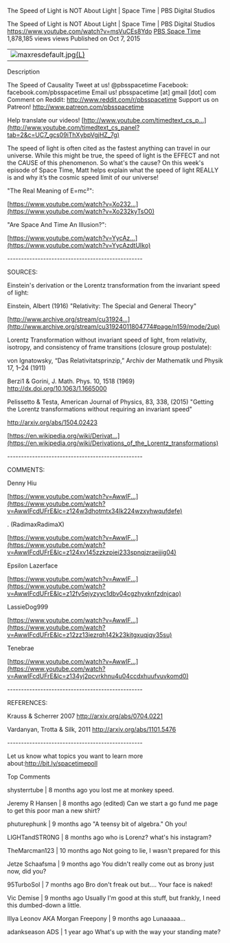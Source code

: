 The Speed of Light is NOT About Light | Space Time | PBS Digital Studios

The Speed of Light is NOT About Light | Space Time | PBS Digital Studios
https://www.youtube.com/watch?v=msVuCEs8Ydo
[PBS Space Time](https://www.youtube.com/channel/UC7_gcs09iThXybpVgjHZ_7g)
1,878,185 views views
Published on Oct 7, 2015

|     |
| --- |
| ![maxresdefault.jpg](../_resources/5dfc8d187ff6c3413dc4a13213453d08.jpg)[(L)](https://www.youtube.com/watch?v=msVuCEs8Ydo) |

Description

The Speed of Causality
Tweet at us! @pbsspacetime
Facebook: facebook.com/pbsspacetime
Email us! pbsspacetime [at] gmail [dot] com
Comment on Reddit: http://www.reddit.com/r/pbsspacetime
Support us on Patreon! http://www.patreon.com/pbsspacetime

Help translate our videos! [http://www.youtube.com/timedtext_cs_p...](http://www.youtube.com/timedtext_cs_panel?tab=2&c=UC7_gcs09iThXybpVgjHZ_7g)

The speed of light is often cited as the fastest anything can travel in our universe. While this might be true, the speed of light is the EFFECT and not the CAUSE of this phenomenon. So what's the cause? On this week's episode of Space Time, Matt helps explain what the speed of light REALLY is and why it’s the cosmic speed limit of our universe!

"The Real Meaning of E=mc²":

[https://www.youtube.com/watch?v=Xo232...](https://www.youtube.com/watch?v=Xo232kyTsO0)

"Are Space And Time An Illusion?":

[https://www.youtube.com/watch?v=YycAz...](https://www.youtube.com/watch?v=YycAzdtUIko)

----------------------------------------­­---------

SOURCES:

Einstein's derivation or the Lorentz transformation from the invariant speed of light:

Einstein, Albert (1916) "Relativity: The Special and General Theory"

[http://www.archive.org/stream/cu31924...](http://www.archive.org/stream/cu31924011804774#page/n159/mode/2up)

Lorentz Transformation without invariant speed of light, from relativity, isotropy, and consistency of frame transitions (closure group postulate):

von Ignatowsky, “Das Relativitatsprinzip,” Archiv der Mathematik und Physik 17, 1–24 (1911)

Berzi1 & Gorini, J. Math. Phys. 10, 1518 (1969)
http://dx.doi.org/10.1063/1.1665000

Pelissetto & Testa, American Journal of Physics, 83, 338, (2015) "Getting the Lorentz transformations without requiring an invariant speed"

http://arxiv.org/abs/1504.02423

[https://en.wikipedia.org/wiki/Derivat...](https://en.wikipedia.org/wiki/Derivations_of_the_Lorentz_transformations)

----------------------------------------­­---------

COMMENTS:

Denny Hiu

[https://www.youtube.com/watch?v=AwwIF...](https://www.youtube.com/watch?v=AwwIFcdUFrE&lc=z124w3dhotmtx34lk224wzxyhwqufdefe)

. (RadimaxRadimaX)

[https://www.youtube.com/watch?v=AwwIF...](https://www.youtube.com/watch?v=AwwIFcdUFrE&lc=z124xv145zzkzpiei233spnqjzraejjig04)

Epsilon Lazerface

[https://www.youtube.com/watch?v=AwwIF...](https://www.youtube.com/watch?v=AwwIFcdUFrE&lc=z12fv5ejyzyyc1dbv04cgzhyxknfzdnjcao)

LassieDog999

[https://www.youtube.com/watch?v=AwwIF...](https://www.youtube.com/watch?v=AwwIFcdUFrE&lc=z12zz13iezrqh142k23kitgxuqjqy35su)

Tenebrae

[https://www.youtube.com/watch?v=AwwIF...](https://www.youtube.com/watch?v=AwwIFcdUFrE&lc=z134yj2pcvrkhnu4u04ccdxhuufvuvkomd0)

----------------------------------------­­---------

REFERENCES:

Krauss & Scherrer 2007 http://arxiv.org/abs/0704.0221

Vardanyan, Trotta & Silk, 2011 http://arxiv.org/abs/1101.5476

----------------------------------------­­---------

Let us know what topics you want to learn more about:http://bit.ly/spacetimepoll

Top Comments

shysterrtube | 8 months ago
you lost me at monkey speed.

Jeremy R Hansen | 8 months ago (edited)
Can we start a go fund me page to get this poor man a new shirt?

phuturephunk | 9 months ago
"A teensy bit of algebra." Oh you!

LIGHTandSTR0NG | 8 months ago
who is Lorenz? what's his instagram?

TheMarcman123 | 10 months ago
Not going to lie, I wasn't prepared for this

Jetze Schaafsma | 9 months ago
You didn't really come out as brony just now, did you?

95TurboSol | 7 months ago
Bro don't freak out but.... Your face is naked!

Vic Demise | 9 months ago
Usually I'm good at this stuff, but frankly, I need this dumbed-down a little.

Illya Leonov AKA Morgan Freepony | 9 months ago
Lunaaaaa...

adankseason ADS | 1 year ago
What's up with the way your standing mate?